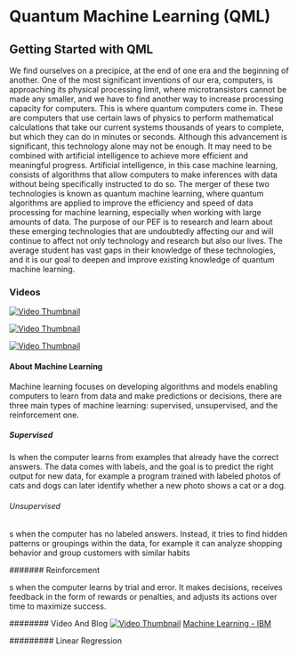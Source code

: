 #  Quantum Machine Learning (QML)

## Getting Started with QML

We find ourselves on a precipice, at the end of one era and the beginning of another. One of the most significant inventions of our era, computers, is approaching its physical processing limit, where microtransistors cannot be made any smaller, and we have to find another way to increase processing capacity for computers.
This is where quantum computers come in. These are computers that use certain laws of physics to perform mathematical calculations that take our current systems thousands of years to complete, but which they can do in minutes or seconds.
Although this advancement is significant, this technology alone may not be enough. It may need to be combined with artificial intelligence to achieve more efficient and meaningful progress. Artificial intelligence, in this case machine learning, consists of algorithms that allow computers to make inferences with data without being specifically instructed to do so.
The merger of these two technologies is known as quantum machine learning, where quantum algorithms are applied to improve the efficiency and speed of data processing for machine learning, especially when working with large amounts of data.
The purpose of our PEF is to research and learn about these emerging technologies that are undoubtedly affecting our and will continue to affect not only technology and research but also our lives. The average student has vast gaps in their knowledge of these technologies, and it is our goal to deepen and improve existing knowledge of quantum machine learning.

### Videos 

[![Video Thumbnail](https://img.youtube.com/vi/9gGnTQTYNaE/maxresdefault.jpg)](https://www.youtube.com/watch?v=9gGnTQTYNaE)

[![Video Thumbnail](https://img.youtube.com/vi/NqHKr9CGWJ0/maxresdefault.jpg)](https://www.youtube.com/watch?v=NqHKr9CGWJ0)

[![Video Thumbnail](https://img.youtube.com/vi/lt4OsgmUTGI/maxresdefault.jpg)](https://www.youtube.com/watch?v=lt4OsgmUTGI)

#### About Machine Learning

Machine learning focuses on developing algorithms and models enabling computers to learn from data and make predictions or decisions, there are three main types of machine learning: supervised, unsupervised, and the reinforcement one.

##### Supervised

Is when the computer learns from examples that already have the correct answers. 
The data comes with labels, and the goal is to predict the right output for new data, for example a program trained with labeled photos of cats and dogs can later identify whether a new photo shows a cat or a dog.

###### Unsupervised

s when the computer has no labeled answers. 
Instead, it tries to find hidden patterns or groupings within the data, for example it can analyze shopping behavior and group customers with similar habits

####### Reinforcement

s when the computer learns by trial and error. 
It makes decisions, receives feedback in the form of rewards or penalties, and adjusts its actions over time to maximize success.

######## Video And Blog 
[![Video Thumbnail](https://img.youtube.com/vi/x3KOCphRltk/maxresdefault.jpg)](https://www.youtube.com/watch?v=x3KOCphRltk)
[Machine Learning - IBM](https://www.ibm.com/think/topics/machine-learning-types)

######### Linear Regression



